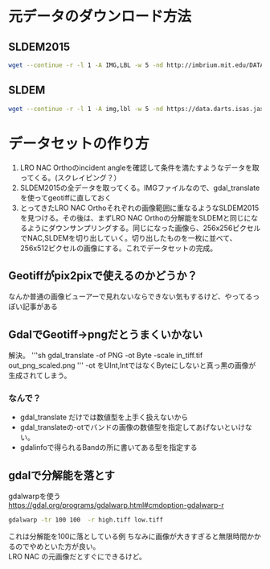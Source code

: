# 元データのダウンロード方法

## SLDEM2015
```sh
wget --continue -r -l 1 -A IMG,LBL -w 5 -nd http://imbrium.mit.edu/DATA/SLDEM2015/TILES/FLOAT_IMG/
```
## SLDEM
```sh
wget --continue -r -l 1 -A img,lbl -w 5 -nd https://data.darts.isas.jaxa.jp/pub/pds3/sln-l-tc-5-sldem2013-v1.0/lon***/data/
```

# データセットの作り方
1. LRO NAC Orthoのincident angleを確認して条件を満たすようなデータを取ってくる。(スクレイピング？）
2. SLDEM2015の全データを取ってくる。IMGファイルなので、gdal_translateを使ってgeotiffに直しておく
3. とってきたLRO NAC Orthoそれぞれの画像範囲に重なるようなSLDEM2015を見つける。その後は、まずLRO NAC Orthoの分解能をSLDEMと同じになるようにダウンサンプリングする。同じになった画像ら、256x256ピクセルでNAC,SLDEMを切り出していく。切り出したものを一枚に並べて、256x512ピクセルの画像にする。これでデータセットの完成。

## Geotiffがpix2pixで使えるのかどうか？
なんか普通の画像ビューアーで見れないならできない気もするけど、やってるっぽい記事がある

## GdalでGeotiff→pngだとうまくいかない
解決。
'''sh
gdal_translate -of PNG -ot Byte -scale in_tiff.tif out_png_scaled.png
'''
-ot をUInt,IntではなくByteにしないと真っ黒の画像が生成されてしまう。 

### なんで？
- gdal_translate だけでは数値型を上手く扱えないから
- gdal_translateの-otでバンドの画像の数値型を指定してあげないといけない。
 - gdalinfoで得られるBandの所に書いてある型を指定する

## gdalで分解能を落とす
gdalwarpを使う  
https://gdal.org/programs/gdalwarp.html#cmdoption-gdalwarp-r
```sh
gdalwarp -tr 100 100  -r high.tiff low.tiff
```
これは分解能を100に落としている例
ちなみに画像が大きすぎると無限時間かかるのでやめといた方が良い。  
LRO NAC の元画像だとすぐにできるけど。
